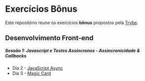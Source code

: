 # Exercícios Bônus

Este repositório reune os exercícios **bônus** propostos pela [Trybe](https://www.betrybe.com/).

## Desenvolvimento Front-end

##### Sessão 1: Javascript e Testes Assíncronos - Assincronicidade & Callbacks

- Dia 2 - [JavaScript Async]()
- Dia 3 - [Magic Card](https://github.com/brunaCFreitas/trybe-exercices/tree/main/exercicios-bonus/magic-card)
